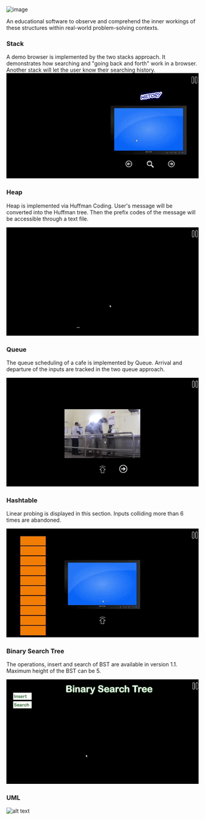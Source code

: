 ![image](https://github.com/505-NN-505/VisioLab/assets/98690406/0cd64dd2-3653-463e-be25-a2db8295ddec)

An educational software to observe and comprehend the inner workings of these structures within real-world problem-solving contexts.

### Stack
A demo browser is implemented by the two stacks approach. It demonstrates how searching and "going back and forth" work in a browser. Another stack will let the user know
their searching history.
![](Demo/Stack.gif)

### Heap
Heap is implemented via Huffman Coding. User's message will be converted into the Huffman tree. Then the prefix codes of the message will be accessible through a text file.

![](Demo/Heap.gif)

### Queue
The queue scheduling of a cafe is implemented by Queue. Arrival and departure of the inputs are tracked in the two queue approach.

![](Demo/Queue.gif)

### Hashtable
Linear probing is displayed in this section. Inputs colliding more than 6 times are abandoned.

![](Demo/Hashtable.gif)

### Binary Search Tree
The operations, insert and search of BST are available in version 1.1. Maximum height of the BST can be 5.

![](Demo/BST.gif)

### UML

![alt text](https://github.com/go-2-sleep/VisioLab/blob/master/Demo/VisioLab%20UML%20Diagram.png)
